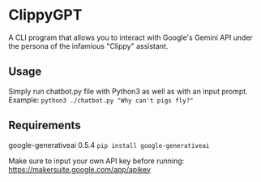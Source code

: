 # ClippyGPT
A CLI program that allows you to interact with Google's Gemini API under the persona of the infamious "Clippy" assistant.

## Usage
Simply run chatbot.py file with Python3 as well as with an input prompt.\
Example:
`python3 ./chatbot.py "Why can't pigs fly?"`

## Requirements
google-generativeai 0.5.4
`pip install google-generativeai`

Make sure to input your own API key before running: https://makersuite.google.com/app/apikey
